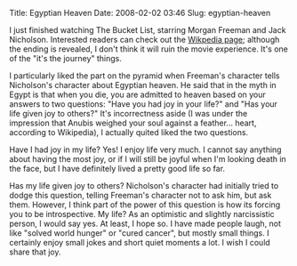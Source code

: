 Title: Egyptian Heaven
Date: 2008-02-02 03:46
Slug: egyptian-heaven

I just finished watching The Bucket List, starring Morgan Freeman and
Jack Nicholson. Interested readers can check out the [Wikpedia
page](http://en.wikipedia.org/wiki/The_Bucket_List); although the ending
is revealed, I don't think it will ruin the movie experience. It's one
of the "it's the journey" things.

I particularly liked the part on the pyramid when Freeman's character
tells Nicholson's character about Egyptian heaven. He said that in the
myth in Egypt is that when you die, you are admitted to heaven based on
your answers to two questions: "Have you had joy in your life?" and "Has
your life given joy to others?" It's incorrectness aside (I was under
the impression that Anubis weighed your soul against a feather... heart,
according to Wikipedia), I actually quited liked the two questions.

Have I had joy in my life? Yes! I enjoy life very much. I cannot say
anything about having the most joy, or if I will still be joyful when
I'm looking death in the face, but I have definitely lived a pretty good
life so far.

Has my life given joy to others? Nicholson's character had initially
tried to dodge this question, telling Freeman's character not to ask
him, but ask them. However, I think part of the power of this question
is how its forcing you to be introspective. My life? As an optimistic
and slightly narcissistic person, I would say yes. At least, I hope so.
I have made people laugh, not like "solved world hunger" or "cured
cancer", but mostly small things. I certainly enjoy small jokes and
short quiet moments a lot. I wish I could share that joy.

